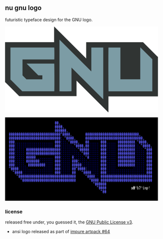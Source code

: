 ## nu gnu logo
futuristic typeface design for the GNU logo.

![vector nu gnu logo](https://raw.githubusercontent.com/xero/nu.gnu.logo/master/nu.gnu.logo.png)

![ansi nu gnu logo](https://raw.githubusercontent.com/xero/nu.gnu.logo/master/nu.gnu.logo.ans.png)

### license
released free under, you guessed it, the [GNU Public License v3](http://www.gnu.org/copyleft/gpl.html).

* ansi logo released as part of [impure artpack #64](http://pc.textmod.es/pack/impure64/)
